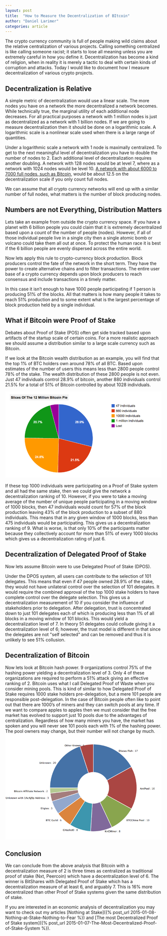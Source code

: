 ```yaml
---
layout: post
title:  "How to Measure the Decentralization of BItcoin"
author: "Daniel Larimer"
categories: article 
---
```

The crypto currency community is full of people making wild claims about the relative centralization of various projects.   Calling something centralized is like calling someone racist; it starts to lose all meaning unless you are extremely careful in how you define it.  Decentralization has become a kind of religion, when in reality it is merely a tactic to deal with certain kinds of corruption and attacks.   Today I would like to document how I measure decentralization of various crypto projects. 

## Decentralization is Relative 

A simple metric of decentralization would use a linear scale.  The more nodes you have on a network the more decentralized a network becomes.    While technically true, the marginal utility of each additional node decreases.  For all practical purposes a network with 1 million nodes is just as decentralized as a network with 1 billion nodes.   If we are going to measure decentralization then it should be done on a logarithmic scale.   A logarithmic scale is a nonlinear scale used when there is a large range of quantities.  

Under a logarithmic scale a network with 1 node is maximally centralized.  To get to the next meaningful level of decentralization you have to double the number of nodes to 2.  Each additional level of decentralization requires another doubling.   A network with 128 nodes would be at level 7, where as a network with 1024 nodes would be level 10.    [A network with about 6000 to 7000 full nodes, such as Bitcoin](https://getaddr.bitnodes.io/), would be about 12.5 on the decentralization scale if you only count full nodes.    

We can assume that all crypto currency networks will end up with a similar number of full nodes, what matters is the number of block producing nodes.  

## Numbers are not Everything, Distribution Matters 

Lets take an example from outside the crypto currency space.  If you have a planet with 6 billion people you could claim that it is extremely decentralized based upon a count of the number of people (nodes).   However, if all of those individual people live in a single city then a single atomic bomb or volcano could take them all out at once.   To protect the human race it is best if the 6 billion people are evenly dispersed across the entire world.   

Now lets apply this rule to crypto-currency block production.  Block producers control the fate of the network in the short term.  They have the power to create alternative chains and to filter transactions.   The entire user base of a crypto currency depends upon block producers to reach consensus and include transactions in a timely matter.

In this case it isn’t enough to have 1000 people participating if 1 person is producing 51% of the blocks.  All that matters is how many people it takes to reach 51% production and to some extent what is the largest percentage of block production held by a single individual.  

## What if Bitcoin were Proof of Stake 
Debates about Proof of Stake (POS) often get side tracked based upon artifacts of the startup scale of certain coins.   For a more realistic approach we should assume a distribution similar to a large scale currency such as Bitcoin.

If we look at the Bitcoin wealth distribution as an example, you will find that the top 1% of BTC holders own around 78% of all BTC.   Based upon estimates of the number of users this means less than 2800 people control 78% of the stake.   The wealth distribution of these 2800 people is not even.  Just 47 individuals control 28.9% of bitcoin, another 880 individuals control 21.5% for a total of 51% of Bitcoin controlled by about 1028 individuals.

<img src="/media/bitcoindistribution.png"/>

If these top 1000 individuals were participating on a Proof of Stake system and all had the same stake, then we could give the network a decentralization ranking of 10.  However, if you were to take a moving average of the number of unique people participating in a moving window of 1000 blocks, then 47 individuals would count for 57% of the block production leaving 43% of the block production to a subset of 880 individuals.   This means that in any given window of 1000 blocks, less than 475 individuals would be participating.   This gives us a decentralization ranking of 9.   What is worse, is that only 10% of the participants matter because they collectively account for more than 51% of every 1000 blocks which gives us a decentralization rating of just 6.

## Decentralization of Delegated Proof of Stake 

Now lets assume Bitcoin were to use Delegated Proof of Stake (DPOS).

Under the DPOS system, all users can contribute to the selection of 101 delegates.  This means that even if 47 people owned 28.9% of the stake, they would not have unilateral control over the selection of 101 delegates.   It would require the combined approval of the top 1000 stake holders to have complete control over the delegate selection.  This gives us a decentralization measurement of 10 if you consider the influence of stakeholders prior to delegation.   After delegation, trust is concentrated down to just 101 delegates each of which is producing less than 1% of all blocks in a moving window of 101 blocks.   This would yield a decentralization level of 7.  In theory 51 delegates could collude giving it a decentralization level of 6; however, the trust model is different in that since the delegates are not "self selected" and can be removed and thus it is unlikely to see 51% collusion.  

## Decentralization of Bitcoin 
 
Now lets look at Bitcoin hash power.  9 organizations control 75% of the hashing power yielding a decentralization level of 3. Only 4 of these organizations are required to perform a 51% attack giving an effective ranking of 2.  Bitcoin uses what I call Delegated Proof of Waste when you consider mining pools.  This is kind of similar to how Delegated Proof of Stake requires 1000 stake holders pre-delegation, but a mere 101 people are responsible post-delegation.   In the case of Bitcoin people often like to point out that there are 1000’s of miners and they can switch pools at any time.   If we want to compare apples to apples then we must consider that the free market has evolved to support just 10 pools due to the advantages of centralization.   Regardless of how many miners you have, the market has spoken and you will never see 101 pools each with 1% of the hashing power.   The pool owners may change, but their number will not change by much.
<img  src="/media/hashdistribution.png"/>

## Conclusion 

We can conclude from the above analysis that Bitcoin with a decentralization measure of 2 is three times as centralized as traditional proof of stake (Nxt, Peercoin) which have a decentralization level of 6.  The winner is BitShares with Delegated Proof of Stake which has a decentralization measure of at least 6, and arguably 7.  This is 16% more decentralized than other Proof of Stake systems given the same distribution of stake.  

If you are interested in an economic analysis of decentralization you may want to check out my articles [Nothing at Stake]({% post_url 2015-01-08-Nothing-at-Stake-Nothing-to-Fear %}) and [The most Decentralized Proof of Stake system]({% post_url 2015-01-07-The-Most-Decentralized-Proof-of-Stake-System %}).





   


